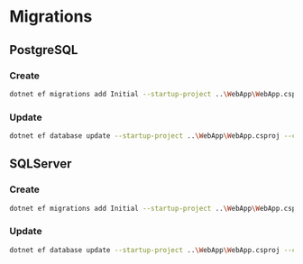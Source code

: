# Migrations

## PostgreSQL
### Create
```sh
dotnet ef migrations add Initial --startup-project ..\WebApp\WebApp.csproj --context ModelsDbPostgreSQLContext --output-dir Migrations\ModelsDbPostgreSQL
```

### Update
```sh
dotnet ef database update --startup-project ..\WebApp\WebApp.csproj --context ModelsDbPostgreSQLContext
```

## SQLServer
### Create
```sh
dotnet ef migrations add Initial --startup-project ..\WebApp\WebApp.csproj --context ModelsDbSQLContext  --output-dir Migrations\ModelsDbSQL
```

### Update
```sh
dotnet ef database update --startup-project ..\WebApp\WebApp.csproj --context ModelsDbSQLContext
```